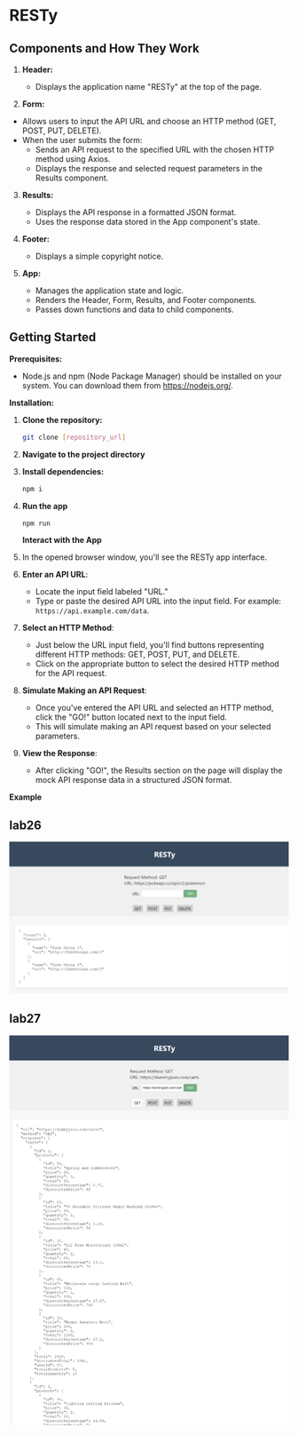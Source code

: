 # RESTy

## Components and How They Work

1. **Header:**

   - Displays the application name "RESTy" at the top of the page.

2. **Form:**

- Allows users to input the API URL and choose an HTTP method (GET, POST, PUT, DELETE).
- When the user submits the form:
  - Sends an API request to the specified URL with the chosen HTTP method using Axios.
  - Displays the response and selected request parameters in the Results component.

3. **Results:**

   - Displays the API response in a formatted JSON format.
   - Uses the response data stored in the App component's state.

4. **Footer:**

   - Displays a simple copyright notice.

5. **App:**
   - Manages the application state and logic.
   - Renders the Header, Form, Results, and Footer components.
   - Passes down functions and data to child components.

## Getting Started

**Prerequisites:**

- Node.js and npm (Node Package Manager) should be installed on your system. You can download them from https://nodejs.org/.

**Installation:**

1. **Clone the repository:**
   ```sh
   git clone [repository_url]
   ```
2. **Navigate to the project directory**
3. **Install dependencies:**
   ```sh
   npm i
   ```
4. **Run the app**

   ```sh
   npm run
   ```

   **Interact with the App**

5. In the opened browser window, you'll see the RESTy app interface.

6. **Enter an API URL**:

   - Locate the input field labeled "URL."
   - Type or paste the desired API URL into the input field. For example: `https://api.example.com/data`.

7. **Select an HTTP Method**:

   - Just below the URL input field, you'll find buttons representing different HTTP methods: GET, POST, PUT, and DELETE.
   - Click on the appropriate button to select the desired HTTP method for the API request.

8. **Simulate Making an API Request**:

   - Once you've entered the API URL and selected an HTTP method, click the "GO!" button located next to the input field.
   - This will simulate making an API request based on your selected parameters.

9. **View the Response**:
   - After clicking "GO!", the Results section on the page will display the mock API response data in a structured JSON format.

**Example**

## lab26

![screen](./screenhsot.png)

## lab27

![screen](./screen.png)
